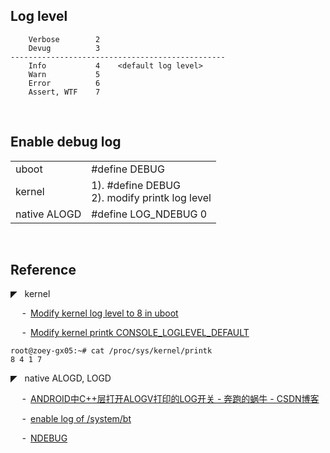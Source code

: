 ## Log level

```
    Verbose        2
    Devug          3
------------------------------------------------
    Info           4    <default log level>
    Warn           5
    Error          6
    Assert, WTF    7
```

<br/>

## Enable debug log



|              |                                                     |
|--------------|-----------------------------------------------------|
| uboot        | #define DEBUG                                       |
| kernel       | 1). #define DEBUG <br/> 2). modify printk log level |
| native ALOGD | #define LOG_NDEBUG 0                                |



<br/>

## Reference


◤ &nbsp; kernel

  &nbsp;&nbsp;&nbsp;&nbsp; ╴ [Modify kernel log level to 8 in uboot](./ref/0001-Modify-log-level-to-8-uboot-pass-to-kernel)

  &nbsp;&nbsp;&nbsp;&nbsp; ╴ [Modify kernel printk CONSOLE_LOGLEVEL_DEFAULT](./ref/kernel.printk.printk.c.diff)

  ```
  root@zoey-gx05:~# cat /proc/sys/kernel/printk
  8 4 1 7

  ```

◤ &nbsp; native ALOGD, LOGD

  &nbsp;&nbsp;&nbsp;&nbsp; ╴ [ANDROID中C++层打开ALOGV打印的LOG开关 - 奔跑的蜗牛 - CSDN博客](https://blog.csdn.net/yu741677868yu/article/details/80682182)

  &nbsp;&nbsp;&nbsp;&nbsp; ╴ [enable log of /system/bt](./ref/0001-DON-T-MERGE-debug-log-only-of-system-bt.patch)

  &nbsp;&nbsp;&nbsp;&nbsp; ╴ [NDEBUG](http://aosp.opersys.com/xref/android-10.0.0_r47/search?q=NDEBUG&defs=&refs=&path=%22.+mk%22&hist=&type=&project=art&project=bionic&project=bootable&project=build&project=cts&project=dalvik&project=developers&project=development&project=device&project=external&project=frameworks&project=hardware&project=kernel&project=libcore&project=libnativehelper&project=packages&project=pdk&project=platform_testing&project=sdk&project=system&project=test&project=toolchain&project=tools)

